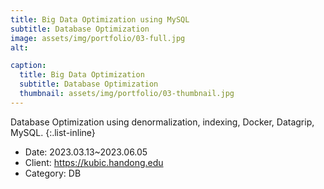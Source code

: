 ```yaml
---
title: Big Data Optimization using MySQL
subtitle: Database Optimization
image: assets/img/portfolio/03-full.jpg
alt: 

caption:
  title: Big Data Optimization
  subtitle: Database Optimization
  thumbnail: assets/img/portfolio/03-thumbnail.jpg
---
```

Database Optimization using denormalization, indexing, Docker, Datagrip, MySQL.
{:.list-inline}
- Date: 2023.03.13~2023.06.05
- Client: https://kubic.handong.edu
- Category: DB

